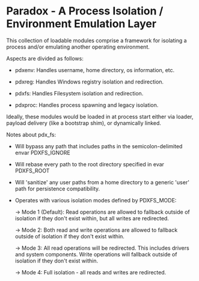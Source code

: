 # Paradox - A Process Isolation / Environment Emulation Layer

This collection of loadable modules comprise a framework for isolating a process and/or emulating another operating environment.

Aspects are divided as follows:

- pdxenv: Handles username, home directory, os information, etc.

- pdxreg: Handles Windows registry isolation and redirection.

- pdxfs: Handles Filesystem isolation and redirection.

- pdxproc: Handles process spawning and legacy isolation.

Ideally, these modules would be loaded in at process start either via loader, payload delivery (like a bootstrap shim), or dynamically linked.

Notes about pdx_fs:
- Will bypass any path that includes paths in the semicolon-delimited envar PDXFS_IGNORE
- Will rebase every path to the root directory specified in evar PDXFS_ROOT
- Will 'sanitize' any user paths from a home directory to a generic 'user' path for persistence compatibility.
- Operates with various isolation modes defined by PDXFS_MODE:
    
    -> Mode 1 (Default): Read operations are allowed to fallback outside of isolation if they don't exist within, but all writes are redirected.
    
    -> Mode 2: Both read and write operations are allowed to fallback outside of isolation if they don't exist within.
    
    -> Mode 3: All read operations will be redirected. This includes drivers and system components. Write operations will fallback outside of isolation if they don't exist within.
    
    -> Mode 4: Full isolation - all reads and writes are redirected.
